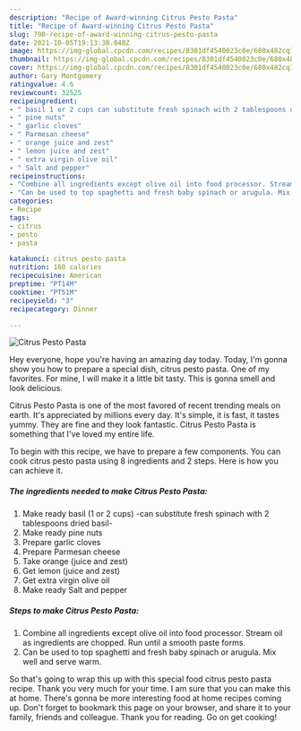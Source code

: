```yaml
---
description: "Recipe of Award-winning Citrus Pesto Pasta"
title: "Recipe of Award-winning Citrus Pesto Pasta"
slug: 790-recipe-of-award-winning-citrus-pesto-pasta
date: 2021-10-05T19:13:38.048Z
image: https://img-global.cpcdn.com/recipes/8301df4540023c0e/680x482cq70/citrus-pesto-pasta-recipe-main-photo.jpg
thumbnail: https://img-global.cpcdn.com/recipes/8301df4540023c0e/680x482cq70/citrus-pesto-pasta-recipe-main-photo.jpg
cover: https://img-global.cpcdn.com/recipes/8301df4540023c0e/680x482cq70/citrus-pesto-pasta-recipe-main-photo.jpg
author: Gary Montgomery
ratingvalue: 4.6
reviewcount: 32525
recipeingredient:
- " basil 1 or 2 cups can substitute fresh spinach with 2 tablespoons dried basil"
- " pine nuts"
- " garlic cloves"
- " Parmesan cheese"
- " orange juice and zest"
- " lemon juice and zest"
- " extra virgin olive oil"
- " Salt and pepper"
recipeinstructions:
- "Combine all ingredients except olive oil into food processor. Stream oil as ingredients are chopped. Run until a smooth paste forms."
- "Can be used to top spaghetti and fresh baby spinach or arugula. Mix well and serve warm."
categories:
- Recipe
tags:
- citrus
- pesto
- pasta

katakunci: citrus pesto pasta 
nutrition: 160 calories
recipecuisine: American
preptime: "PT14M"
cooktime: "PT51M"
recipeyield: "3"
recipecategory: Dinner

---
```



![Citrus Pesto Pasta](https://img-global.cpcdn.com/recipes/8301df4540023c0e/680x482cq70/citrus-pesto-pasta-recipe-main-photo.jpg)

Hey everyone, hope you're having an amazing day today. Today, I'm gonna show you how to prepare a special dish, citrus pesto pasta. One of my favorites. For mine, I will make it a little bit tasty. This is gonna smell and look delicious.



Citrus Pesto Pasta is one of the most favored of recent trending meals on earth. It's appreciated by millions every day. It's simple, it is fast, it tastes yummy. They are fine and they look fantastic. Citrus Pesto Pasta is something that I've loved my entire life.


To begin with this recipe, we have to prepare a few components. You can cook citrus pesto pasta using 8 ingredients and 2 steps. Here is how you can achieve it.

<!--inarticleads1-->

##### The ingredients needed to make Citrus Pesto Pasta:

1. Make ready  basil (1 or 2 cups) -can substitute fresh spinach with 2 tablespoons dried basil-
1. Make ready  pine nuts
1. Prepare  garlic cloves
1. Prepare  Parmesan cheese
1. Take  orange (juice and zest)
1. Get  lemon (juice and zest)
1. Get  extra virgin olive oil
1. Make ready  Salt and pepper




<!--inarticleads2-->

##### Steps to make Citrus Pesto Pasta:

1. Combine all ingredients except olive oil into food processor. Stream oil as ingredients are chopped. Run until a smooth paste forms.
1. Can be used to top spaghetti and fresh baby spinach or arugula. Mix well and serve warm.




So that's going to wrap this up with this special food citrus pesto pasta recipe. Thank you very much for your time. I am sure that you can make this at home. There's gonna be more interesting food at home recipes coming up. Don't forget to bookmark this page on your browser, and share it to your family, friends and colleague. Thank you for reading. Go on get cooking!
